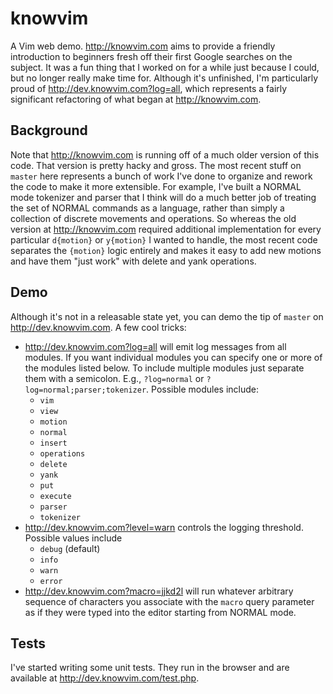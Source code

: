 knowvim
=======

A Vim web demo. http://knowvim.com aims to provide a friendly introduction
to beginners fresh off their first Google searches on the subject. It was
a fun thing that I worked on for a while just because I could, but no longer
really make time for. Although it's unfinished, I'm particularly proud of
http://dev.knowvim.com?log=all, which represents a fairly significant refactoring
of what began at http://knowvim.com.

Background
----------
Note that http://knowvim.com is running off of a much older version of this
code. That version is pretty hacky and gross. The most recent stuff on
`master` here represents a bunch of work I've done to organize and rework
the code to make it more extensible. For example, I've built a NORMAL mode
tokenizer and parser that I think will do a much better job of treating the
set of NORMAL commands as a language, rather than simply a collection of
discrete movements and operations. So whereas the old version at
http://knowvim.com required additional implementation for every particular
`d{motion}` or `y{motion}` I wanted to handle, the most recent code separates
the `{motion}` logic entirely and makes it easy to add new motions and have
them "just work" with delete and yank operations.

Demo
----
Although it's not in a releasable state yet, you can demo the tip of
`master` on http://dev.knowvim.com. A few cool tricks:

* http://dev.knowvim.com?log=all will emit log messages from all modules.
  If you want individual modules you can specify one or more of the modules
  listed below. To include multiple modules just separate them with a
  semicolon. E.g., `?log=normal` or `?log=normal;parser;tokenizer`. Possible
  modules include:
  * `vim`
  * `view`
  * `motion`
  * `normal`
  * `insert`
  * `operations`
  * `delete`
  * `yank`
  * `put`
  * `execute`
  * `parser`
  * `tokenizer`
* http://dev.knowvim.com?level=warn controls the logging threshold. Possible
  values include
  * `debug` (default)
  * `info`
  * `warn`
  * `error`
* http://dev.knowvim.com?macro=jjkd2l will run whatever arbitrary sequence
  of characters you associate with the `macro` query parameter as if they
  were typed into the editor starting from NORMAL mode.

Tests
-----
I've started writing some unit tests. They run in the browser and are
available at http://dev.knowvim.com/test.php.
